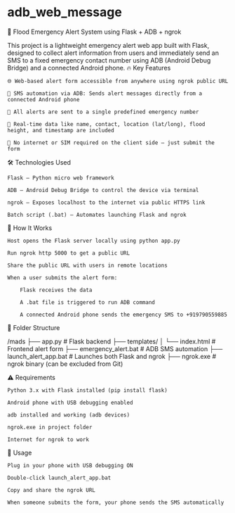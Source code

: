 # adb_web_message
📡 Flood Emergency Alert System using Flask + ADB + ngrok

This project is a lightweight emergency alert web app built with Flask, designed to collect alert information from users and immediately send an SMS to a fixed emergency contact number using ADB (Android Debug Bridge) and a connected Android phone.
🔥 Key Features

    🌐 Web-based alert form accessible from anywhere using ngrok public URL

    📲 SMS automation via ADB: Sends alert messages directly from a connected Android phone

    💬 All alerts are sent to a single predefined emergency number

    🧠 Real-time data like name, contact, location (lat/long), flood height, and timestamp are included

    🔌 No internet or SIM required on the client side — just submit the form

🛠️ Technologies Used

    Flask – Python micro web framework

    ADB – Android Debug Bridge to control the device via terminal

    ngrok – Exposes localhost to the internet via public HTTPS link

    Batch script (.bat) – Automates launching Flask and ngrok

🚀 How It Works

    Host opens the Flask server locally using python app.py

    Run ngrok http 5000 to get a public URL

    Share the public URL with users in remote locations

    When a user submits the alert form:

        Flask receives the data

        A .bat file is triggered to run ADB command

        A connected Android phone sends the emergency SMS to +919790559885

📂 Folder Structure

/mads
├── app.py                  # Flask backend
├── templates/
│   └── index.html          # Frontend alert form
├── emergency_alert.bat     # ADB SMS automation
├── launch_alert_app.bat    # Launches both Flask and ngrok
├── ngrok.exe               # ngrok binary (can be excluded from Git)

⚠️ Requirements

    Python 3.x with Flask installed (pip install flask)

    Android phone with USB debugging enabled

    adb installed and working (adb devices)

    ngrok.exe in project folder

    Internet for ngrok to work

🧪 Usage

    Plug in your phone with USB debugging ON

    Double-click launch_alert_app.bat

    Copy and share the ngrok URL

    When someone submits the form, your phone sends the SMS automatically
